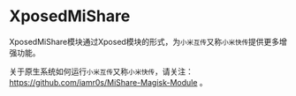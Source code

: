 # XposedMiShare

XposedMiShare模块通过Xposed模块的形式，为`小米互传`又称`小米快传`提供更多增强功能。

关于原生系统如何运行`小米互传`又称`小米快传`，请关注：https://github.com/iamr0s/MiShare-Magisk-Module 。
